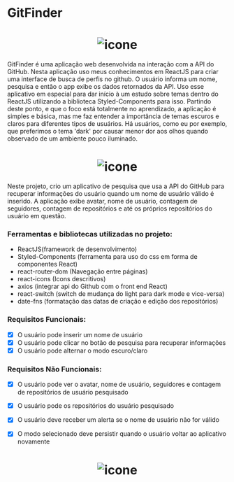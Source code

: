 # GitFinder

<h1 align="center">
  <img alt="icone" title="GitFinder" src="" />
</h1>

GitFinder é uma aplicação web desenvolvida na interação com a API do GitHub. Nesta aplicação uso meus conhecimentos em ReactJS para criar uma interface de busca de perfis no github. O usuário informa um nome, pesquisa e então o app exibe os dados retornados da API. Uso esse aplicativo em especial para dar início à um estudo sobre temas dentro do ReactJS utilizando a biblioteca Styled-Components para isso. Partindo deste ponto, e que o foco está totalmente no aprendizado, a aplicação é simples e básica, mas me faz entender a importância de temas escuros e claros para diferentes tipos de usuários. Há usuários, como eu por exemplo, que preferimos o tema 'dark' por causar menor dor aos olhos quando observado de um ambiente pouco iluminado. 

<h1 align="center">
  <img alt="icone" title="GitFinder" src="" />
</h1>

Neste projeto, crio um aplicativo de pesquisa que usa a API do GitHub para recuperar informações do usuário quando um nome de usuário válido é inserido. A aplicação exibe avatar, nome de usuário, contagem de seguidores, contagem de repositórios e até os próprios repositórios do usuário em questão.

### Ferramentas e bibliotecas utilizadas no projeto:

- ReactJS(framework de desenvolvimento)
- Styled-Components (ferramenta para uso do css em forma de componentes React)
- react-router-dom (Navegação entre páginas)
- react-icons (Icons descritivos)
- axios (integrar api do Github com o front end React)
- react-switch (switch de mudança do light para dark mode e vice-versa)
- date-fns (formatação das datas de criação e edição dos repositórios)

### Requisitos Funcionais:

- [x]  O usuário pode inserir um nome de usuário
- [x]  O usuário pode clicar no botão de pesquisa para recuperar informações
- [x]  O usuário pode alternar o modo escuro/claro

### Requisitos Não Funcionais:

- [x]  O usuário pode ver o avatar, nome de usuário, seguidores e contagem de repositórios de usuário pesquisado
- [x]  O usuário pode os repositórios do usuário pesquisado
- [x]  O usuário deve receber um alerta se o nome de usuário não for válido
- [x]  O modo selecionado deve persistir quando o usuário voltar ao aplicativo novamente


<h1 align="center">
  <img alt="icone" title="GitFinder" src="" />
</h1>